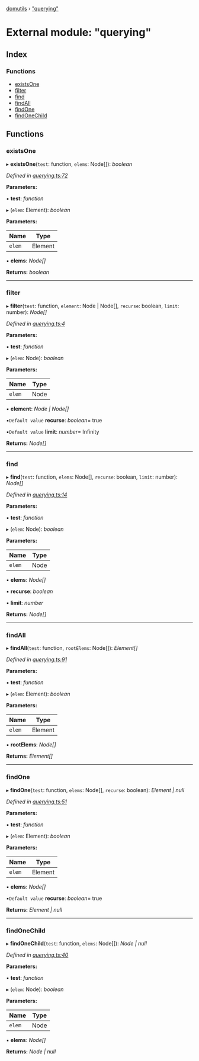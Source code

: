 [domutils](../README.md) › ["querying"](_querying_.md)

# External module: "querying"

## Index

### Functions

* [existsOne](_querying_.md#existsone)
* [filter](_querying_.md#filter)
* [find](_querying_.md#find)
* [findAll](_querying_.md#findall)
* [findOne](_querying_.md#findone)
* [findOneChild](_querying_.md#findonechild)

## Functions

###  existsOne

▸ **existsOne**(`test`: function, `elems`: Node[]): *boolean*

*Defined in [querying.ts:72](https://github.com/fb55/domutils/blob/6b847f6/src/querying.ts#L72)*

**Parameters:**

▪ **test**: *function*

▸ (`elem`: Element): *boolean*

**Parameters:**

Name | Type |
------ | ------ |
`elem` | Element |

▪ **elems**: *Node[]*

**Returns:** *boolean*

___

###  filter

▸ **filter**(`test`: function, `element`: Node | Node[], `recurse`: boolean, `limit`: number): *Node[]*

*Defined in [querying.ts:4](https://github.com/fb55/domutils/blob/6b847f6/src/querying.ts#L4)*

**Parameters:**

▪ **test**: *function*

▸ (`elem`: Node): *boolean*

**Parameters:**

Name | Type |
------ | ------ |
`elem` | Node |

▪ **element**: *Node | Node[]*

▪`Default value`  **recurse**: *boolean*= true

▪`Default value`  **limit**: *number*= Infinity

**Returns:** *Node[]*

___

###  find

▸ **find**(`test`: function, `elems`: Node[], `recurse`: boolean, `limit`: number): *Node[]*

*Defined in [querying.ts:14](https://github.com/fb55/domutils/blob/6b847f6/src/querying.ts#L14)*

**Parameters:**

▪ **test**: *function*

▸ (`elem`: Node): *boolean*

**Parameters:**

Name | Type |
------ | ------ |
`elem` | Node |

▪ **elems**: *Node[]*

▪ **recurse**: *boolean*

▪ **limit**: *number*

**Returns:** *Node[]*

___

###  findAll

▸ **findAll**(`test`: function, `rootElems`: Node[]): *Element[]*

*Defined in [querying.ts:91](https://github.com/fb55/domutils/blob/6b847f6/src/querying.ts#L91)*

**Parameters:**

▪ **test**: *function*

▸ (`elem`: Element): *boolean*

**Parameters:**

Name | Type |
------ | ------ |
`elem` | Element |

▪ **rootElems**: *Node[]*

**Returns:** *Element[]*

___

###  findOne

▸ **findOne**(`test`: function, `elems`: Node[], `recurse`: boolean): *Element | null*

*Defined in [querying.ts:51](https://github.com/fb55/domutils/blob/6b847f6/src/querying.ts#L51)*

**Parameters:**

▪ **test**: *function*

▸ (`elem`: Element): *boolean*

**Parameters:**

Name | Type |
------ | ------ |
`elem` | Element |

▪ **elems**: *Node[]*

▪`Default value`  **recurse**: *boolean*= true

**Returns:** *Element | null*

___

###  findOneChild

▸ **findOneChild**(`test`: function, `elems`: Node[]): *Node | null*

*Defined in [querying.ts:40](https://github.com/fb55/domutils/blob/6b847f6/src/querying.ts#L40)*

**Parameters:**

▪ **test**: *function*

▸ (`elem`: Node): *boolean*

**Parameters:**

Name | Type |
------ | ------ |
`elem` | Node |

▪ **elems**: *Node[]*

**Returns:** *Node | null*

